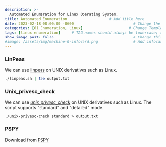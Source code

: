 ```yaml
---
description: >-
  Automated Enumeration for Linux Operating System. 
title: Automated Enumeration                   # Add title here
date: 2023-02-18 08:00:00 -0600                           # Change the date to match completion date
categories: [01 Enumeration, Linux]                     # Change Templates to Writeup
tags: [linux enumeration]     # TAG names should always be lowercase; replace template with writeup, and add relevant tags
show_image_post: false                                    # Change this to true
#image: /assets/img/machine-0-infocard.png                # Add infocard image here for post preview image
---
```


### LinPeas
We can use [linpeas](https://github.com/carlospolop/PEASS-ng/releases/tag/20221106) on UNIX derivatives such as Linux. 
```bash
./linpeas.sh | tee output.txt
```

### Unix_privesc_check
We can use [_unix_privesc_check_](https://pentestmonkey.net/tools/audit/unix-privesc-check) on UNIX derivatives such as Linux. 
The script supports "standard" and "detailed" mode.
```
./unix-privesc-check standard > output.txt
```

### PSPY
Download from [PSPY](https://github.com/DominicBreuker/pspy)
